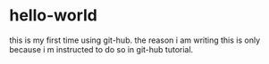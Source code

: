 # hello-world
this is my first time using git-hub.
the reason i am writing this is only because 
i m instructed to do so in git-hub tutorial.
